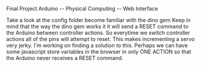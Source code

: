 Final Project
Arduino -- Physical Computing -- Web Interface

Take a look at the config folder
become familiar with the dino gem
Keep in mind that the way the dino gem works it it will send a RESET 
command to the Arduino between controller actions.  So everytime we switch
controller actions all of the pins will attempt to reset.  This makes incrementing
a servo very jerky.  I'm working on finding a solution to this.  Perhaps we can 
have some javascript store variables in the browser in only ONE ACTION so that the 
Arduino never receives a RESET command. 
